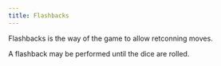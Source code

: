 ```yaml
---
title: Flashbacks
---
```


Flashbacks is the way of the game to allow retconning moves.

A flashback may be performed until the dice are rolled.
